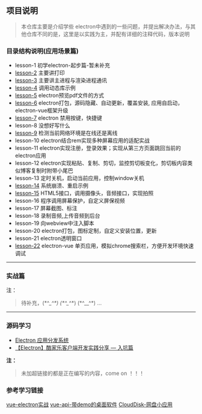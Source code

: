 ## 项目说明

>	本仓库主要是介绍学些 electron中遇到的一些问题，并提出解决办法，与其他仓库不同的是，这里是以实践为主，并配有详细的注释代码，版本说明

### 目录结构说明(应用场景篇)

- lesson-1 初学electron-起步篇-暂未补充
- [lesson-2](https://github.com/LuoRiWuSheng/electron-study/tree/master/lesson-2) 主要讲打印
- [lesson-3](https://github.com/LuoRiWuSheng/electron-study/tree/master/lesson-3) 主要讲主进程与渲染进程通讯
- [lesson-4](https://github.com/LuoRiWuSheng/electron-study/tree/master/lesson-4) 调用动态库示例
- [lesson-5](https://github.com/LuoRiWuSheng/electron-study/tree/master/lesson-5) electron预览pdf文件的方式
- [lesson-6](https://github.com/LuoRiWuSheng/electron-study/tree/master/lesson-6) electron打包，源码隐藏、自动更新，覆盖安装, 应用自启动， electron-vue框架升级
- [lesson-7](https://github.com/LuoRiWuSheng/electron-study/tree/master/lesson-7) electron 禁用按键，快捷键
- lesson-8 没想好写什么
- [lesson-9](https://github.com/LuoRiWuSheng/electron-study/tree/master/lesson-9) 检测当前网络环境是在线还是离线
- lesson-10 electron结合rem实现多种屏幕应用的适配实战
- lesson-11 electron实现注册，登录效果；实现从第三方页面跳回当前的electron应用
- lesson-12 electron实现粘贴、复制、剪切，监控剪切板变化，剪切板内容类似博客复制时附带小尾巴
- lesson-13 定时关机，启动当前应用，控制window关机
- [lesson-14](https://github.com/LuoRiWuSheng/electron-study/tree/master/lesson-14) 系统崩溃、重启示例
- [lesson-15](https://github.com/LuoRiWuSheng/electron-study/tree/master/lesson-15) HTML5接口，调用摄像头，音频接口，实现拍照
- lesson-16 程序调用屏幕保护，自定义屏保视频
- lesson-17 屏幕截图、标注
- lesson-18 录制音频,上传音频到后台
- lesson-19 向webview中注入脚本
- lesson-20 electron打包，图标定制，自定义安装位置，更新
- lesson-21 electron透明窗口
- [lesson-22](https://github.com/LuoRiWuSheng/electron-study/tree/master/lesson-22) electron-vue 单页应用，模拟chrome搜索栏，方便开发环境快速调试


----

### 实战篇

注：
>   待补充，(\*\^\__\^\*) (\*\^\__\^\*) (\*\^__\^\*) ...

---
### 源码学习

- [Electron 应用分发系统](https://github.com/yi-ge/electron-distribution)
- [【Electron】酷家乐客户端开发实践分享 — 入坑篇](https://juejin.im/post/5cfb6a49f265da1ba84a82d0)


**注：**
>   未加超链接的都是正在编写的内容，come on ！！！

### 参考学习链接

[vue-electron实战](https://github.com/jkchao/vue-electron.git)
[vue-api-带demo的桌面软件]( https://github.com/demopark/electron-api-demos-Zh_CN.git)
[CloudDisk-网盘小应用](https://github.com/zjinh/CloudDisk)
